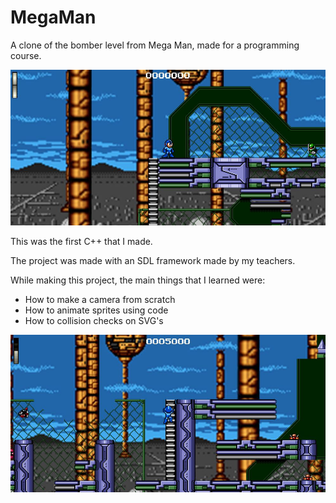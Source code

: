 # MegaMan

A clone of the bomber level from Mega Man, made for a programming course.

![alt text](https://github.com/SK2311/MegaMan/blob/main/Images/1.JPG)

This was the first C++ that I made.

The project was made with an SDL framework made by my teachers.

While making this project, the main things that I learned were:
* How to make a camera from scratch
* How to animate sprites using code
* How to collision checks on SVG's

![alt text](https://github.com/SK2311/MegaMan/blob/main/Images/2.JPG)
